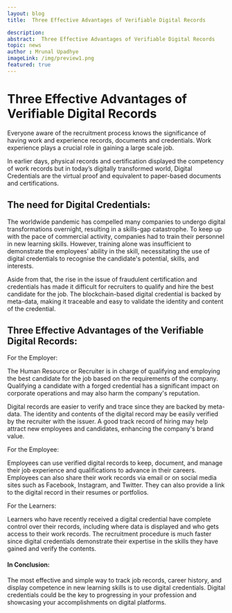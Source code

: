 ```yaml
---
layout: blog
title:  Three Effective Advantages of Verifiable Digital Records

description:
abstract:  Three Effective Advantages of Verifiable Digital Records
topic: news
author : Mrunal Upadhye
imageLink: /img/preview1.png
featured: true
---
```


# Three Effective Advantages of Verifiable Digital Records

Everyone aware of the recruitment process knows the significance of having work and experience records, documents and credentials. Work experience plays a crucial role in gaining a large scale job. 

In earlier days, physical records and certification displayed the competency of work records but in today’s digitally transformed world, Digital Credentials are the virtual proof and equivalent to paper-based documents and certifications.

## The need for Digital Credentials:

The worldwide pandemic has compelled many companies to undergo digital transformations overnight, resulting in a skills-gap catastrophe. To keep up with the pace of commercial activity, companies had to train their personnel in new learning skills. However, training alone was insufficient to demonstrate the employees' ability in the skill, necessitating the use of digital credentials to recognise the candidate's potential, skills, and interests.

Aside from that, the rise in the issue of fraudulent certification and credentials has made it difficult for recruiters to qualify and hire the best candidate for the job. The blockchain-based digital credential is backed by meta-data, making it traceable and easy to validate the identity and content of the credential.

## Three Effective Advantages of the Verifiable Digital Records:

For the Employer:

The Human Resource or Recruiter is in charge of qualifying and employing the best candidate for the job based on the requirements of the company. Qualifying a candidate with a forged credential has a significant impact on corporate operations and may also harm the company's reputation.

Digital records are easier to verify and trace since they are backed by meta-data. The identity and contents of the digital record may be easily verified by the recruiter with the issuer. A good track record of hiring may help attract new employees and candidates, enhancing the company's brand value.

For the Employee:

Employees can use verified digital records to keep, document, and manage their job experience and qualifications to advance in their careers. Employees can also share their work records via email or on social media sites such as Facebook, Instagram, and Twitter. They can also provide a link to the digital record in their resumes or portfolios.

For the Learners:

Learners who have recently received a digital credential have complete control over their records, including where data is displayed and who gets access to their work records. The recruitment procedure is much faster since digital credentials demonstrate their expertise in the skills they have gained and verify the contents.

#### In Conclusion:

The most effective and simple way to track job records, career history, and display competence in new learning skills is to use digital credentials. Digital credentials could be the key to progressing in your profession and showcasing your accomplishments on digital platforms.



